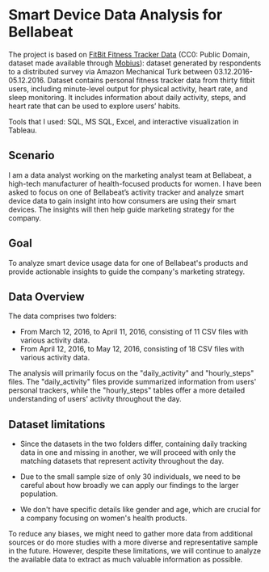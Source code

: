 # Smart Device Data Analysis for Bellabeat
The project is based on [FitBit Fitness Tracker Data](https://www.kaggle.com/datasets/arashnic/fitbit) (CC0: Public Domain, dataset made available through [Mobius](https://www.kaggle.com/arashnic)): dataset generated by respondents to a distributed survey via Amazon Mechanical Turk between 03.12.2016-05.12.2016. Dataset contains personal fitness tracker data from thirty fitbit users, including minute-level output for physical activity, heart rate, and sleep monitoring. It includes information about daily activity, steps, and heart rate that can be used to explore users’ habits.

Tools that I used: SQL, MS SQL, Excel, and interactive visualization in Tableau.

## Scenario
I am a data analyst working on the marketing analyst team at Bellabeat, a high-tech manufacturer of health-focused products for women. I have been asked to focus on one of Bellabeat’s activity tracker and analyze smart device data to gain insight into how consumers are using their smart devices. The insights will then help guide marketing strategy for the company. 

## Goal
To analyze smart device usage data for one of Bellabeat's products and provide actionable insights to guide the company's marketing strategy.

## Data Overview
The data comprises two folders:

* From March 12, 2016, to April 11, 2016, consisting of 11 CSV files with various activity data.
* From April 12, 2016, to May 12, 2016, consisting of 18 CSV files with various activity data.

The analysis will primarily focus on the "daily_activity" and "hourly_steps" files. The "daily_activity" files provide summarized information from users' personal trackers, while the "hourly_steps" tables offer a more detailed understanding of users' activity throughout the day.

## Dataset limitations

* Since the datasets in the two folders differ, containing daily tracking data in one and missing in another, we will proceed with only the matching datasets that represent activity throughout the day. 

* Due to the small sample size of only 30 individuals, we need to be careful about how broadly we can apply our findings to the larger population. 

* We don't have specific details like gender and age, which are crucial for a company focusing on women's health products. 

To reduce any biases, we might need to gather more data from additional sources or do more studies with a more diverse and representative sample in the future.
However, despite these limitations, we will continue to analyze the available data to extract as much valuable information as possible. 